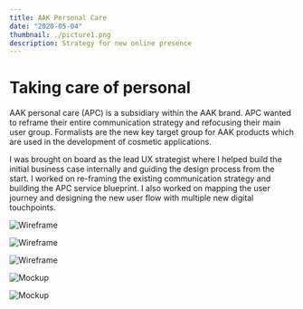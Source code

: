 ```yaml
---
title: AAK Personal Care
date: "2020-05-04"
thumbnail: ./picture1.png
description: Strategy for new online presence 
---
```


# Taking care of personal

AAK personal care (APC) is a subsidiary within the AAK brand. APC wanted to reframe their entire communication strategy and refocusing their main user group. Formalists are the new key target group for AAK products which are used in the development of cosmetic applications. 

I was brought on board as the lead UX strategist where I helped build the initial business case internally and guiding the design process from the start. I worked on re-framing the existing communication strategy and building the APC service blueprint. 
I also worked on mapping the user journey and designing the new user flow with multiple new digital touchpoints.

![Wireframe](./picture2.png)

![Wireframe](./picture3.png)

![Wireframe](./picture4.png)

![Mockup](./picture5.png)

![Mockup](./picture6.png)

